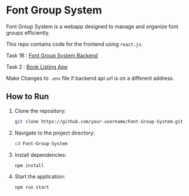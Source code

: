 # Font Group System

Font Group System is a webapp designed to manage and organize font groups efficiently.

This repo contains code for the frontend using ```react.js```.

Task 1B : [Font Group System Backend](https://github.com/RJRuhan/Font-Group-System-Backend)

Task 2 :  [Book Listing App](https://github.com/RJRuhan/Book-Listing)

Make Changes to ```.env``` file if backend api url is on a different address.

## How to Run

1. Clone the repository:
    ```bash
    git clone https://github.com/your-username/Font-Group-System.git
    ```
2. Navigate to the project directory:
    ```bash
    cd Font-Group-System
    ```
3. Install dependencies:
    ```bash
    npm install
    ```
4. Start the application:
    ```bash
    npm run start
    ```

